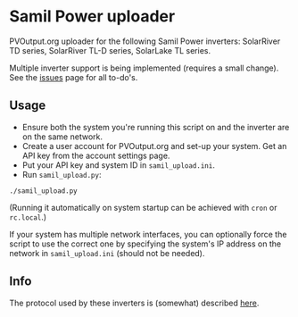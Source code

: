 # Samil Power uploader

PVOutput.org uploader for the following Samil Power inverters: SolarRiver TD
series, SolarRiver TL-D series, SolarLake TL series.

Multiple inverter support is being implemented (requires a small change). See
the [issues](https://github.com/mhvis/solar/issues) page for all to-do's.

## Usage

* Ensure both the system you're running this script on and the inverter are on
the same network.
* Create a user account for PVOutput.org and set-up your system. Get an API key
from the account settings page.
* Put your API key and system ID in `samil_upload.ini`.
* Run `samil_upload.py`:

`./samil_upload.py`

(Running it automatically on system startup can be achieved with `cron` or
`rc.local`.)

If your system has multiple network interfaces, you can optionally force the
script to use the correct one by specifying the system's IP address on the
network in `samil_upload.ini` (should not be needed).

## Info

The protocol used by these inverters is (somewhat) described
[here](https://github.com/mhvis/solar/wiki/Communication-protocol).
